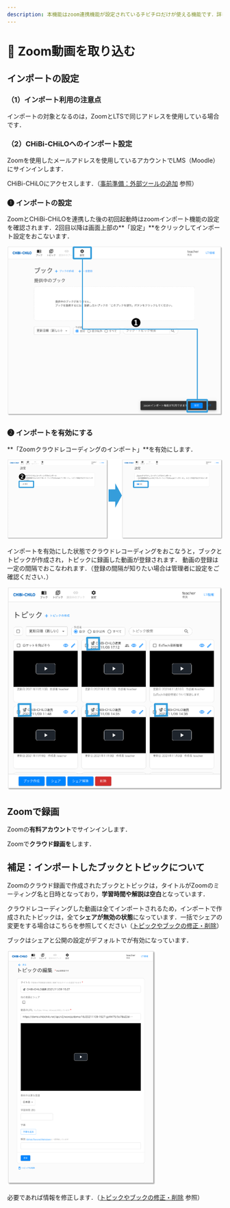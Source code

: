 ```yaml
---
description: 本機能はzoom連携機能が設定されているチビチロだけが使える機能です．詳しくはシステム管理者にお問い合わせください．
---
```


# 🌳 Zoom動画を取り込む

## インポートの設定

### （1）インポート利用の注意点

インポートの対象となるのは，ZoomとLTSで同じアドレスを使用している場合です．

### （2）CHiBi-CHiLOへのインポート設定

Zoomを使用したメールアドレスを使用しているアカウントでLMS（Moodle）にサインインします．

CHiBi-CHiLOにアクセスします．（[事前準備：外部ツールの追加](../start/access.md) 参照）

### ❶ インポートの設定

ZoomとCHiBi-CHiLOを連携した後の初回起動時はzoomインポート機能の設定を確認されます．2回目以降は画面上部の**「設定」**をクリックしてインポート設定をおこないます．

![](<../.gitbook/assets/image (272).png>)

### **❷ インポートを有効にする**

**「Zoomクラウドレコーディングのインポート」**を有効にします．

![](<../.gitbook/assets/image (201).png>)

インポートを有効にした状態でクラウドレコーディングをおこなうと，ブックとトピックが作成され，トピックに録画した動画が登録されます．
動画の登録は一定の間隔でおこなわれます．（登録の間隔が知りたい場合は管理者に設定をご確認ください．）

![](<../.gitbook/assets/image (168).png>)

## Zoomで録画

Zoomの**有料アカウント**でサインインします．

Zoomで**クラウド録画を**します．

## 補足：インポートしたブックとトピックについて

Zoomのクラウド録画で作成されたブックとトピックは，タイトルがZoomのミーティング名と日時となっており，**学習時間や解説は空白**となっています．

クラウドレコーディングした動画は全てインポートされるため，インポートで作成されたトピックは，全て**シェアが無効の状態**になっています．一括でシェアの変更をする場合はこちらを参照してください（[トピックやブックの修正・削除](../operation/fix.md)）

ブックはシェアと公開の設定がデフォルトでが有効になっています．

![](<../.gitbook/assets/image (373).png>)

必要であれば情報を修正します．（[トピックやブックの修正・削除](../operation/fix.md) 参照）